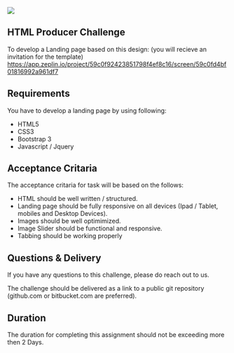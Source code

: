 ![](http://i.imgur.com/XFAzEuc.png)

## HTML Producer Challenge

To develop a Landing page based on this design: (you will recieve an invitation for the template) https://app.zeplin.io/project/59c0f92423851798f4ef8c16/screen/59c0fd4bf01816992a961df7

## Requirements

You have to develop a landing page by using following:
- HTML5
- CSS3
- Bootstrap 3
- Javascript / Jquery

## Acceptance Critaria
The acceptance critaria for task will be based on the follows:
- HTML should be well written / structured.
- Landing page should be fully responsive on all devices (Ipad / Tablet, mobiles and Desktop Devices).
- Images should be well optimimized.
- Image Slider should be functional and responsive.
- Tabbing should be working properly


## Questions & Delivery
If you have any questions to this challenge, please do reach out to us.

The challenge should be delivered as a link to a public git repository (github.com or bitbucket.com are preferred).

## Duration
The duration for completing this assignment should not be exceeding more then 2 Days.


